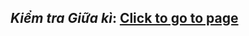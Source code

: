 ## *Kiểm tra Giữa kì*: [Click to go to page](https://nguyen-th-dat.github.io/exercise/web-design/html&css/kiemtragiuaki/) 
